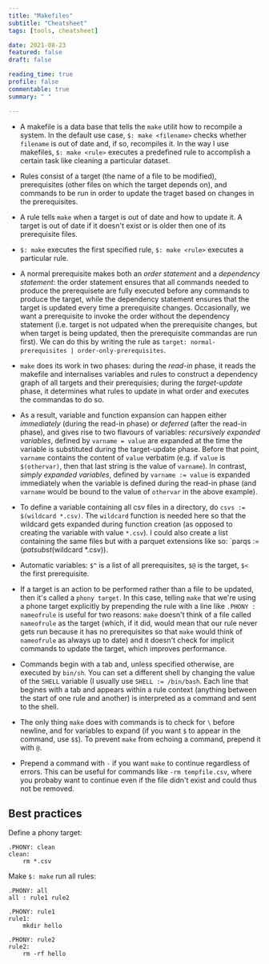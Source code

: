 ```yaml
---
title: "Makefiles"
subtitle: "Cheatsheet"
tags: [tools, cheatsheet]

date: 2021-08-23
featured: false
draft: false

reading_time: true
profile: false
commentable: true
summary: " "

---
```


- A makefile is a data base that tells the `make` utilit how to recompile a
  system. In the default use case, `$: make <filename>` checks whether `filename` is out of date and, if so, recompiles it. In the way I use makefiles, `$: make <rule>`
  executes a predefined rule to accomplish a certain task like cleaning a
  particular dataset.
  
- Rules consist of a target (the name of a file to be modified), prerequisites
  (other files on which the target depends on), and commands to be run in order
  to update the traget based on changes in the prerequisites.

- A rule tells `make` when a target is out of date and how to update it. A
  target is out of date if it doesn't exist or is older then one of its
  prerequisite files.

- `$: make` executes the first specified rule, `$: make <rule>` executes a
  particular rule.

- A normal prerequisite makes both an *order statement* and a *dependency statement*:
  the order statement ensures that all commands needed to produce the
  prerequisete are fully executed before any commands to produce the target,
  while the dependency statement ensures that the target is updated every time a
  prerequisite changes. Occasionally, we want a prerequisite to invoke the order without the
  dependency statement (i.e. target is not udpated when the prerequisite
  changes, but when target is being updated, then the prerequisite commandas are
  run first). We can do this by writing the rule as `target:
  normal-prerequisites | order-only-prerequisites`.

- `make` does its work in two phases: during the *read-in* phase, it reads the
  makefile and internalises variables and rules to construct a dependency graph
  of all targets and their prerequisies; during the *target-update* phase, it
  determines what rules to update in what order and executes the commandas to do
  so.

- As a result, variable and function expansion can happen either *immediately*
  (during the read-in phase) or *deferred* (after the read-in phase), and gives
  rise to two flavours of variables: *recursively expanded variables*, defined by
  `varname = value` are expanded at the time the variable is substituted during
  the target-update phase. Before that point, `varname` contains the content of
  `value` verbatim (e.g. if `value` is `$(othervar)`, then that last string is
  the value of `varname`). In contrast, *simply expanded variables*, defined by
  `varname := value` is expanded immediately when the variable is defined during
  the read-in phase (and `varname` would be bound to the value of `othervar` in
  the above example).

- To define a variable containing all csv files in a directory, do `csvs :=
  $(wildcard *.csv)`. The `wildcard` function is needed here so that the
  wildcard gets expanded during function creation (as opposed to creating the
  variable with value `*.csv`). I could also create a list
  containing the same files but with a parquet extensions like so: `parqs :=
  $(patsubst %.csv,%.parquet,$(wildcard *.csv)). 

- Automatic variables: `$^` is a list of all prerequisites, `$@` is the target,
  `$<` the first prerequisite.

- If a target is an action to be performed rather than a file to be updated,
  then it's called a `phony target`. In this case, telling `make` that we're
  using a phone target explicitly by prepending the rule with a line like
  `.PHONY : nameofrule` is useful for two reasons: `make` doesn't think of a
  file called `nameofrule` as the target (which, if it did, would mean that our
  rule never gets run because it has no prerequisites so that `make` would think
  of `nameofrule` as always up to date) and it doesn't check for implicit
  commands to update the target, which improves performance.

- Commands begin with a tab and, unless specified otherwise, are executed by
  `bin/sh`. You can set a different shell by changing the value of the `SHELL`
  variable (I usually use `SHELL := /bin/bash`. Each line that begines with a tab and appears within a rule context
  (anything between the start of one rule and another) is interpreted as a
  command and sent to the shell.

- The only thing `make` does with commands is to check for `\` before newline,
  and for variables to expand (if you want `$` to appear in the command, use
  `$$`). To prevent `make` from echoing a command, prepend it with `@`.

- Prepend a command with `-` if you want `make` to continue regardless of
  errors. This can be useful for commands like `-rm tempfile.csv`, where you
  probaby want to continue even if the file didn't exist and could thus not be
  removed.


## Best practices

Define a phony target:

```
.PHONY: clean
clean:
    rm *.csv
```

Make `$: make` run all rules:

```
.PHONY: all
all : rule1 rule2

.PHONY: rule1
rule1:
    mkdir hello

.PHONY: rule2
rule2:
    rm -rf hello
```


